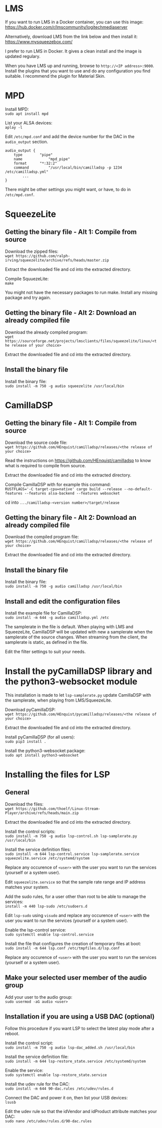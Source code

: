 # LMS
If you want to run LMS in a Docker container, you can use this image:<br/>
https://hub.docker.com/r/lmscommunity/logitechmediaserver

Alternatively, download LMS from the link below and then install it:<br/>
https://www.mysqueezebox.com/

I prefer to run LMS in Docker. It gives a clean install and the image is updated regulary.

When you have LMS up and running, browse to ```http://<IP address>:9000```. Install the plugins that you want to use and do any configuration you find suitable. I recommend the plugin for Material Skin.

# MPD
Install MPD:<br/>
```sudo apt install mpd```

List your ALSA devices:<br/>
```aplay -l```

Edit ```/etc/mpd.conf``` and add the device number for the DAC in the ```audio_output``` section.

```
audio_output {
	type		"pipe"
	name            "mpd_pipe"
	format		"*:32:2"
	command         "/usr/local/bin/camilladsp -p 1234 /etc/camilladsp.yml"
        ...
}
```
There might be other settings you might want, or have, to do in ```/etc/mpd.conf```.

# SqueezeLite
## Getting the binary file - Alt 1: Compile from source
Download the zipped files:<br/>
```wget https://github.com/ralph-irving/squeezelite/archive/refs/heads/master.zip```

Extract the downloaded file and cd into the extracted directory.

Compile SquuezeLite:<br/>
```make```

You might not have the necessary packages to run make. Install any missing package and try again.

## Getting the binary file - Alt 2: Download an already compiled file
Download the already compiled program:<br/>
```wget https://sourceforge.net/projects/lmsclients/files/squeezelite/linux/<the release of your choice>```

Extract the downloaded file and cd into the extracted directory.

## Install the binary file
Install the binary file:<br/>
```sudo install -m 750 -g audio squeezelite /usr/local/bin```

# CamillaDSP
## Getting the binary file - Alt 1: Compile from source
Download the source code file:<br/>
```wget https://github.com/HEnquist/camilladsp/releases/<the release of your choice>```

Read the instructions on https://github.com/HEnquist/camilladsp to know what is required to compile from source.

Extract the downloaded file and cd into the extracted directory.

Compile CamillaDSP with for example this command:<br/>
```RUSTFLAGS='-C target-cpu=native' cargo build --release --no-default-features --features alsa-backend --features websocket```

cd into ```.../camilladsp-<version number>/target/release```

## Getting the binary file - Alt 2: Download an already compiled file
Download the compiled program file:<br/>
```wget https://github.com/HEnquist/camilladsp/releases/<the release of your choice>```

Extract the downloaded file and cd into the extracted directory.

## Install the binary file
Install the binary file:<br/>
```sudo install -m 750 -g audio camilladsp /usr/local/bin```

## Install and edit the configuration files
Install the example file for CamillaDSP:<br/>
```sudo install -m 644 -g audio camilladsp.yml /etc```

The samplerate in the file is default. When playing with LMS and SqueezeLite, CamillaDSP will be updated with new a samplerate when the samplerate of the source changes. When streaming from the client, the samplerate is static, as defined in the file.

Edit the filter settings to suit your needs.

# Install the pyCamillaDSP library and the python3-websocket module
This installation is made to let ```lsp-samplerate.py``` update CamillaDSP with the samplerate, when playing from LMS/SqueezeLite.

Download pyCamillaDSP:<br/>
```wget https://github.com/HEnquist/pycamilladsp/releases/<the release of your choice>```

Extract the downloaded file and cd into the extracted directory.

Install pyCamillaDSP (for all users):<br/>
```sudo pip3 install .```

Install the python3-websocket package:<br/>
```sudo apt install python3-websocket```

# Installing the files for LSP
## General
Download the files:<br/>
```wget https://github.com/thoelf/Linux-Stream-Player/archive/refs/heads/main.zip```

Extract the downloaded file and cd into the extracted directory.

Install the control scripts:<br/>
```sudo install -m 750 -g audio lsp-control.sh lsp-samplerate.py /usr/local/bin```

Install the service definition files:<br/>
```sudo install -m 644 lsp-control.service lsp-samplerate.service squeezelite.service /etc/systemd/system```

Replace any occurence of ```<user>``` with the user you want to run the services (yourself or a system user).

Edit ```squeezelite.service``` so that the sample rate range and IP address matches your system.

Add the sudo rules, for a user other than root to be able to manage the services:<br/>
```install -m 440 lsp-sudo /etc/sudoers.d```

Edit ```lsp-sudo``` using ```visudo``` and replace any occurence of ```<user>``` with the user you want to run the services (yourself or a system user).

Enable the lsp-control service:<br/>
```sudo systemctl enable lsp-control.service```

Install the file that configures the creation of temporary files at boot:<br/>
```sudo install -m 644 lsp.conf /etc/tmpfiles.d/lsp.conf```

Replace any occurence of ```<user>``` with the user you want to run the services (yourself or a system user).

## Make your selected user member of the audio group
Add your user to the audio group:<br/>
```sudo usermod -aG audio <user>```

## Installation if you are using a USB DAC (optional)
Follow this procedure if you want LSP to select the latest play mode after a reboot.

Install the control script:<br/>
```sudo install -m 750 -g audio lsp-dac_added.sh /usr/local/bin```

Install the service definition file:<br/>
```sudo install -m 644 lsp-restore_state.service /etc/systemd/system```

Enable the service:<br/>
```sudo systemctl enable lsp-restore_state.service```

Install the udev rule for the DAC:<br/>
```sudo install -m 644 90-dac.rules /etc/udev/rules.d```

Connect the DAC and power it on, then list your USB devices:<br/>
```lsusb```

Edit the udev rule so that the idVendor and idProduct attribute matches your DAC:<br/>
```sudo nano /etc/udev/rules.d/90-dac.rules```
